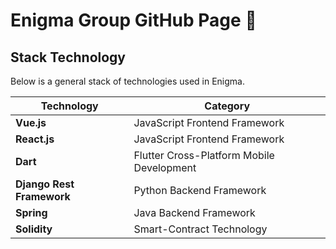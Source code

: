 # Enigma Group GitHub Page 👋

## Stack Technology

Below is a general stack of technologies used in Enigma.

| Technology | Category |
| ------ | ------ |
| **Vue.js** | JavaScript Frontend Framework |
| **React.js** | JavaScript Frontend Framework |
| **Dart** | Flutter Cross-Platform Mobile Development |
| **Django Rest Framework** | Python Backend Framework |
| **Spring** | Java Backend Framework |
| **Solidity** | Smart-Contract Technology |

<!--

**Here are some ideas to get you started:**

🙋‍♀️ A short introduction - what is your organization all about?
🌈 Contribution guidelines - how can the community get involved?
👩‍💻 Useful resources - where can the community find your docs? Is there anything else the community should know?
🍿 Fun facts - what does your team eat for breakfast?
🧙 Remember, you can do mighty things with the power of [Markdown](https://docs.github.com/github/writing-on-github/getting-started-with-writing-and-formatting-on-github/basic-writing-and-formatting-syntax)
-->
